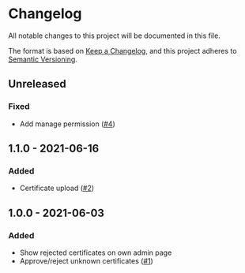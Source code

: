 # Changelog
All notable changes to this project will be documented in this file.

The format is based on [Keep a Changelog](https://keepachangelog.com/en/1.0.0/),
and this project adheres to [Semantic Versioning](https://semver.org/spec/v2.0.0.html).

## Unreleased
### Fixed
- Add manage permission ([#4](https://github.com/scm-manager/scm-ssl-context-plugin/pull/4))

## 1.1.0 - 2021-06-16
### Added
- Certificate upload ([#2](https://github.com/scm-manager/scm-ssl-context-plugin/pull/2))

## 1.0.0 - 2021-06-03
### Added
- Show rejected certificates on own admin page
- Approve/reject unknown certificates ([#1](https://github.com/scm-manager/scm-ssl-context-plugin/pull/1))
